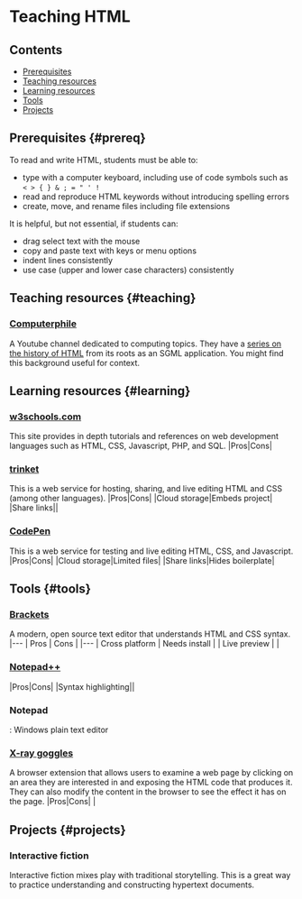 # Teaching HTML

## Contents
* [Prerequisites](#prereq)
* [Teaching resources](#teaching)
* [Learning resources](#learning)
* [Tools](#tools)
* [Projects](#projects)

## Prerequisites {#prereq}

To read and write HTML, students must be able to:
* type with a computer keyboard, including use of code symbols such as `< > { } & ; = " ' !`
* read and reproduce HTML keywords without introducing spelling errors
* create, move, and rename files including file extensions

It is helpful, but not essential, if students can:
* drag select text with the mouse
* copy and paste text with keys or menu options
* indent lines consistently
* use case (upper and lower case characters) consistently

## Teaching resources {#teaching}

### [Computerphile](https://www.youtube.com/user/Computerphile)
A Youtube channel dedicated to computing topics. They have a [series on the history of HTML](https://www.youtube.com/watch?v=RH0o-QjnwDg&list=PLzH6n4zXuckqTQBIEuBTyjsO-Ef7562_Z) from its roots as an SGML application. You might find this background useful for context.


## Learning resources {#learning}

### [w3schools.com](https://www.w3school.com/)
This site provides in depth tutorials and references on web development languages such as HTML, CSS, Javascript, PHP, and SQL.
|Pros|Cons|


### [trinket](https://trinket.io)
This is a web service for hosting, sharing, and live editing HTML and CSS (among other languages).
|Pros|Cons|
|Cloud storage|Embeds project|
|Share links||

### [CodePen](http://codepen.io/)
This is a web service for testing and live editing HTML, CSS, and Javascript.
|Pros|Cons|
|Cloud storage|Limited files|
|Share links|Hides boilerplate|

## Tools {#tools}

### [Brackets](http://brackets.io/)
A modern, open source text editor that understands HTML and CSS syntax.
|---
| Pros | Cons |
|---
| Cross platform | Needs install |
| Live preview | |


### [Notepad++]()
|Pros|Cons|
|Syntax highlighting||

### Notepad
: Windows plain text editor

### [X-ray goggles]()
A browser extension that allows users to examine a web page by clicking on an area they are interested in and exposing the HTML code that produces it. They can also modify the content in the browser to see the effect it has on the page.
|Pros|Cons|
|

## Projects {#projects}

### Interactive fiction
Interactive fiction mixes play with traditional storytelling. This is a great way to practice understanding and constructing hypertext documents.